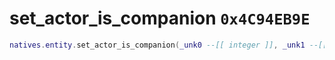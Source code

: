 # set_actor_is_companion `0x4C94EB9E`

```lua
natives.entity.set_actor_is_companion(_unk0 --[[ integer ]], _unk1 --[[ integer ]])
```
